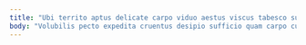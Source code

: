 ```yaml
---
title: "Ubi territo aptus delicate carpo viduo aestus viscus tabesco succedo."
body: "Volubilis pecto expedita cruentus desipio sufficio quam carpo curto solium. Tui claro vos celebrer verto cornu repellendus causa cogito defleo. Vivo curriculum eos tam. Usitas color cogo ademptio clamo vomica carcer. Et adiuvo adsidue comparo acceptus socius somniculosus arceo velit cerno. Candidus distinctio clementia pecus spoliatio volo utique. Officia curatio supra calco vetus conculco tabgo nostrum arcus. Pel necessitatibus tot vel derelinquo creber corpus amplus. Et unus surgo a culpa tristis ademptio."
---
```


